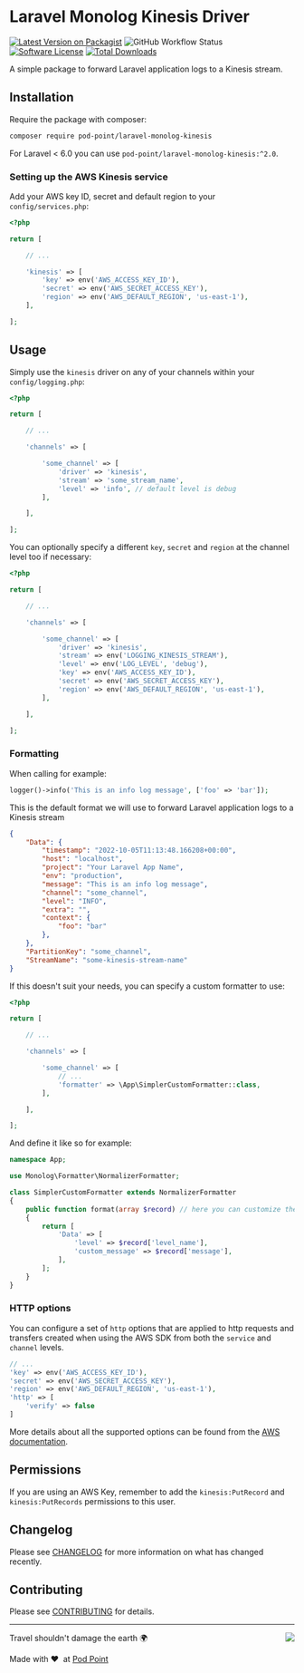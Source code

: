 # Laravel Monolog Kinesis Driver


[![Latest Version on Packagist](https://img.shields.io/packagist/v/pod-point/laravel-monolog-kinesis.svg?style=flat-square)](https://packagist.org/packages/pod-point/laravel-monolog-kinesis)
![GitHub Workflow Status](https://img.shields.io/github/workflow/status/pod-point/laravel-monolog-kinesis/run-tests?label=tests)
[![Software License](https://img.shields.io/badge/license-MIT-brightgreen.svg?style=flat-square)](LICENSE.md)
[![Total Downloads](https://img.shields.io/packagist/dt/pod-point/laravel-monolog-kinesis.svg?style=flat-square)](https://packagist.org/packages/pod-point/laravel-monolog-kinesis)

A simple package to forward Laravel application logs to a Kinesis stream.

## Installation

Require the package with composer:

```bash
composer require pod-point/laravel-monolog-kinesis
```

For Laravel < 6.0 you can use `pod-point/laravel-monolog-kinesis:^2.0`.

### Setting up the AWS Kinesis service

Add your AWS key ID, secret and default region to your `config/services.php`:

```php
<?php

return [

    // ...

    'kinesis' => [
        'key' => env('AWS_ACCESS_KEY_ID'),
        'secret' => env('AWS_SECRET_ACCESS_KEY'),
        'region' => env('AWS_DEFAULT_REGION', 'us-east-1'),
    ],

];
```

## Usage

Simply use the `kinesis` driver on any of your channels within your `config/logging.php`:

```php
<?php

return [

    // ...

    'channels' => [

        'some_channel' => [
            'driver' => 'kinesis',
            'stream' => 'some_stream_name',
            'level' => 'info', // default level is debug
        ],

    ],

];
```

You can optionally specify a different `key`, `secret` and `region` at the channel level too if necessary:

```php
<?php

return [

    // ...

    'channels' => [

        'some_channel' => [
            'driver' => 'kinesis',
            'stream' => env('LOGGING_KINESIS_STREAM'),
            'level' => env('LOG_LEVEL', 'debug'),
            'key' => env('AWS_ACCESS_KEY_ID'),
            'secret' => env('AWS_SECRET_ACCESS_KEY'),
            'region' => env('AWS_DEFAULT_REGION', 'us-east-1'),
        ],

    ],

];
```

### Formatting

When calling for example:

```php
logger()->info('This is an info log message', ['foo' => 'bar']);
```

This is the default format we will use to forward Laravel application logs to a Kinesis stream

```json
{
    "Data": {
        "timestamp": "2022-10-05T11:13:48.166208+00:00",
        "host": "localhost",
        "project": "Your Laravel App Name",
        "env": "production",
        "message": "This is an info log message",
        "channel": "some_channel",
        "level": "INFO",
        "extra": "",
        "context": {
            "foo": "bar"
        },
    },
    "PartitionKey": "some_channel",
    "StreamName": "some-kinesis-stream-name"
}
```

If this doesn't suit your needs, you can specify a custom formatter to use:

```php
<?php

return [

    // ...

    'channels' => [

        'some_channel' => [
            // ...
            'formatter' => \App\SimplerCustomFormatter::class,
        ],

    ],

];
```

And define it like so for example:

```php
namespace App;

use Monolog\Formatter\NormalizerFormatter;

class SimplerCustomFormatter extends NormalizerFormatter
{
    public function format(array $record) // here you can customize the formatting
    {
        return [
            'Data' => [
                'level' => $record['level_name'],
                'custom_message' => $record['message'],
            ],
        ];
    }
}
```

### HTTP options

You can configure a set of `http` options that are applied to http requests and transfers created when using the AWS SDK from both the `service` and `channel` levels.

```php
// ...
'key' => env('AWS_ACCESS_KEY_ID'),
'secret' => env('AWS_SECRET_ACCESS_KEY'),
'region' => env('AWS_DEFAULT_REGION', 'us-east-1'),
'http' => [
    'verify' => false
]
```

More details about all the supported options can be found from the [AWS documentation](https://docs.aws.amazon.com/sdk-for-php/v3/developer-guide/guide_configuration.html#config-http).


## Permissions

If you are using an AWS Key, remember to add the `kinesis:PutRecord` and `kinesis:PutRecords` permissions to this user.

## Changelog

Please see [CHANGELOG](CHANGELOG.md) for more information on what has changed recently.

## Contributing

Please see [CONTRIBUTING](CONTRIBUTING.md) for details.

---

<img src="https://d3h256n3bzippp.cloudfront.net/pod-point-logo.svg" align="right" />

Travel shouldn't damage the earth 🌍

Made with ❤️&nbsp;&nbsp;at [Pod Point](https://pod-point.com)
